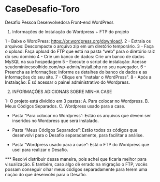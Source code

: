 # CaseDesafio-Toro
Desafio Pessoa Desenvolvedora Front-end WordPress


1. Informações de Instalação do Wordpress + FTP do projeto

1 - Baixe o WordPress: https://br.wordpress.org/download/.
2 - Extraia os arquivos: Descompacte o arquivo zip em um diretório temporário.
3 - Faça o upload: Faça upload do FTP que está na pasta “web” para o diretório raiz do seu
domínio
4 - Crie um banco de dados: Crie um banco de dados MySQL na sua hospedagem
5 - Execute o script de instalação: Acesse seudominioescolhido.com/wp-admin/install.php no
seu navegador.
6 - Preencha as informações: Informe os detalhes do banco de dados e as informações do seu
site.
7 - Clique em "Instalar o WordPress".
8 - Após a Instalação: É só acessar o painel administrativo do Wordpress.


2. INFORMAÇÔES ADICIONAIS SOBRE MINHA CASE

1- O projeto está dividido em 3 pastas: 
A. Para colocar no Wordpress. 
B. Meus Códigos Separados. 
C. Wordpress usado para a case.

* Pasta “Para colocar no Wordpress”: Estão os arquivos que devem ser inseridos no
Wordpress que será instalado.

* Pasta “Meus Códigos Separados”: Estão todos os códigos que desenvolvi para o Desafio
separadamente, para facilitar a análise.

* Pasta “Wordpress usado para a case”: Está o FTP do Wordpress que usei para realizar o
Desafio.


*** Resolvi distribuir dessa maneira, pois achei que ficaria melhor para visualização. E também,
caso algo dê errado na migração o FTP, vocês possam conseguir olhar meus códigos
separadamente para terem uma noção do que desenvolvi para o Desafio.
